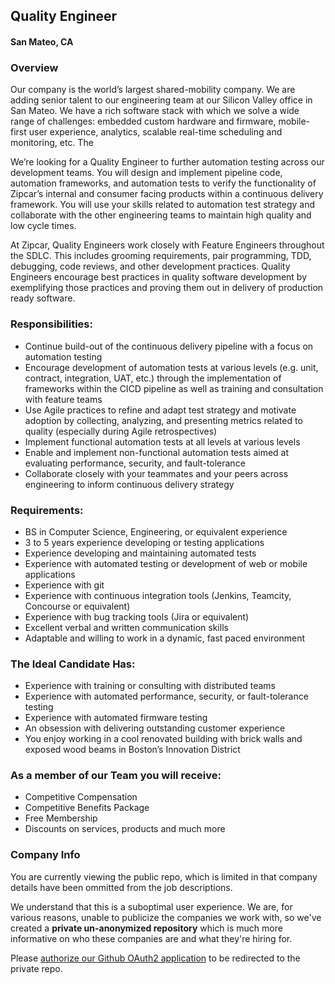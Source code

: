 ## Quality Engineer
#### San Mateo, CA

### Overview
Our company is the world’s largest shared-mobility company.  We are adding senior talent to our engineering team at our Silicon Valley office in San Mateo. We have a rich software stack with which we solve a wide range of challenges: embedded custom hardware and firmware, mobile-first user experience, analytics, scalable real-time scheduling and monitoring, etc.
The

We’re looking for a Quality Engineer to further automation testing across our development teams. You will design and implement pipeline code, automation frameworks, and automation tests to verify the functionality of Zipcar’s internal and consumer facing products within a continuous delivery framework. You will use your skills related to automation test strategy and collaborate with the other engineering teams to maintain high quality and low cycle times.

At Zipcar, Quality Engineers work closely with Feature Engineers throughout the SDLC. This includes grooming requirements, pair programming, TDD, debugging, code reviews, and other development practices. Quality Engineers encourage best practices in quality software development by exemplifying those practices and proving them out in delivery of production ready software.

### Responsibilities:
+	Continue build-out of the continuous delivery pipeline with a focus on automation testing
+ Encourage development of automation tests at various levels (e.g. unit, contract, integration, UAT, etc.) through the implementation of frameworks within the CICD pipeline as well as training and consultation with feature teams
+ Use Agile practices to refine and adapt test strategy and motivate adoption by collecting, analyzing, and presenting metrics related to quality (especially during Agile retrospectives)
+ Implement functional automation tests at all levels at various levels
+ Enable and implement non-functional automation tests aimed at evaluating performance, security, and fault-tolerance
+ Collaborate closely with your teammates and your peers across engineering to inform continuous delivery strategy

### Requirements:
+ BS in Computer Science, Engineering, or equivalent experience
+ 3 to 5 years experience developing or testing applications
+ Experience developing and maintaining automated tests
+ Experience with automated testing or development of web or mobile applications
+ Experience with git
+ Experience with continuous integration tools (Jenkins, Teamcity, Concourse or equivalent)
+ Experience with bug tracking tools (Jira or equivalent)
+ Excellent verbal and written communication skills
+ Adaptable and willing to work in a dynamic, fast paced environment

### The Ideal Candidate Has:
+	Experience with training or consulting with distributed teams
+ Experience with automated performance, security, or fault-tolerance testing
+ Experience with automated firmware testing
+ An obsession with delivering outstanding customer experience
+ You enjoy working in a cool renovated building with brick walls and exposed wood beams in Boston’s Innovation District

### As a member of our Team you will receive:
+	Competitive Compensation
+	Competitive Benefits Package
+	Free Membership
+	Discounts on services, products and much more

### Company Info
You are currently viewing the public repo, which is limited in that company details have been ommitted from the job descriptions.  
    
We understand that this is a suboptimal user experience.  We are, for various reasons, unable to publicize the companies we work with, so we've
created a **private un-anonymized repository** which is much more informative on who these companies are and what they're hiring for.  
    
Please [authorize our Github OAuth2 application](https://letsrockit.co/users/auth/github?job_id=wmlwy2fy-quality-engineer) to be redirected to the private repo.
